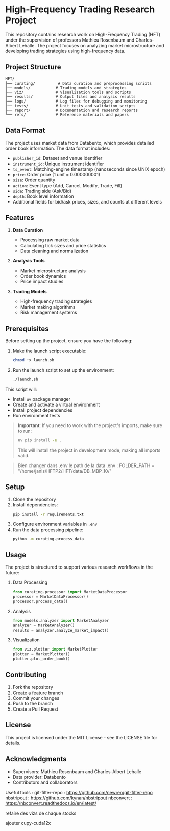 # High-Frequency Trading Research Project

This repository contains research work on High-Frequency Trading (HFT) under the supervision of professors Mathieu Rosenbaum and Charles-Albert Lehalle. The project focuses on analyzing market microstructure and developing trading strategies using high-frequency data.

## Project Structure

```
HFT/
├── curating/          # Data curation and preprocessing scripts
├── models/           # Trading models and strategies
├── viz/              # Visualization tools and scripts
├── results/          # Output files and analysis results
├── logs/             # Log files for debugging and monitoring
├── tests/            # Unit tests and validation scripts
├── report/           # Documentation and research reports
└── refs/             # Reference materials and papers
```

## Data Format

The project uses market data from Databento, which provides detailed order book information. The data format includes:

- `publisher_id`: Dataset and venue identifier
- `instrument_id`: Unique instrument identifier
- `ts_event`: Matching-engine timestamp (nanoseconds since UNIX epoch)
- `price`: Order price (1 unit = 0.000000001)
- `size`: Order quantity
- `action`: Event type (Add, Cancel, Modify, Trade, Fill)
- `side`: Trading side (Ask/Bid)
- `depth`: Book level information
- Additional fields for bid/ask prices, sizes, and counts at different levels

## Features

1. **Data Curation**
   - Processing raw market data
   - Calculating tick sizes and price statistics
   - Data cleaning and normalization

2. **Analysis Tools**
   - Market microstructure analysis
   - Order book dynamics
   - Price impact studies

3. **Trading Models**
   - High-frequency trading strategies
   - Market making algorithms
   - Risk management systems

## Prerequisites

Before setting up the project, ensure you have the following:

1. Make the launch script executable:
   ```bash
   chmod +x launch.sh
   ```

2. Run the launch script to set up the environment:
   ```bash
   ./launch.sh
   ```

This script will:
- Install `uv` package manager
- Create and activate a virtual environment
- Install project dependencies
- Run environment tests

> **Important**: If you need to work with the project's imports, make sure to run:
> ```bash
> uv pip install -e .
> ```
> This will install the project in development mode, making all imports valid.

> Bien changer dans .env le path de la data
.env : FOLDER_PATH = "/home/janis/HFTP2/HFT/data/DB_MBP_10/"
## Setup

1. Clone the repository
2. Install dependencies:
   ```bash
   pip install -r requirements.txt
   ```
3. Configure environment variables in `.env`
4. Run the data processing pipeline:
   ```bash
   python -m curating.process_data
   ```

## Usage

The project is structured to support various research workflows in the future:

1. Data Processing
   ```python
   from curating.processor import MarketDataProcessor
   processor = MarketDataProcessor()
   processor.process_data()
   ```

2. Analysis
   ```python
   from models.analyzer import MarketAnalyzer
   analyzer = MarketAnalyzer()
   results = analyzer.analyze_market_impact()
   ```

3. Visualization
   ```python
   from viz.plotter import MarketPlotter
   plotter = MarketPlotter()
   plotter.plot_order_book()
   ```

## Contributing

1. Fork the repository
2. Create a feature branch
3. Commit your changes
4. Push to the branch
5. Create a Pull Request

## License

This project is licensed under the MIT License - see the LICENSE file for details.

## Acknowledgments

- Supervisors: Mathieu Rosenbaum and Charles-Albert Lehalle
- Data provider: Databento
- Contributors and collaborators



Useful tools : 
git-filter-repo : https://github.com/newren/git-filter-repo
nbstripout : https://github.com/kynan/nbstripout
nbconvert : https://nbconvert.readthedocs.io/en/latest/


refaire des vizs de chaque stocks

ajouter cupy-cuda12x

